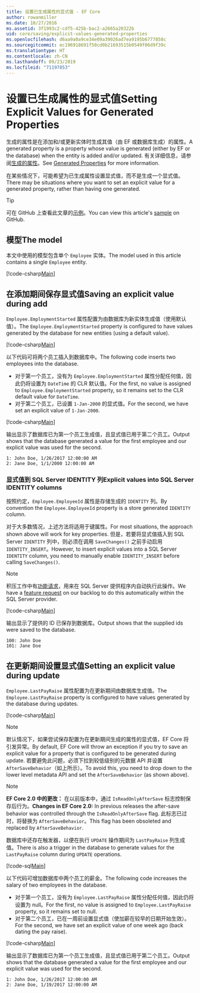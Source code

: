 ```yaml
---
title: 设置已生成属性的显式值 - EF Core
author: rowanmiller
ms.date: 10/27/2016
ms.assetid: 3f1993c2-cdf5-425b-bac2-a2665a20322b
uid: core/saving/explicit-values-generated-properties
ms.openlocfilehash: d6aa9a0a9ce34e09a39026ad7ea9195b6777858c
ms.sourcegitcommit: ec196918691f50cd0b21693515b0549f06d9f39c
ms.translationtype: HT
ms.contentlocale: zh-CN
ms.lasthandoff: 09/23/2019
ms.locfileid: "71197853"
---
```

# <a name="setting-explicit-values-for-generated-properties"></a><span data-ttu-id="0900a-102">设置已生成属性的显式值</span><span class="sxs-lookup"><span data-stu-id="0900a-102">Setting Explicit Values for Generated Properties</span></span>

<span data-ttu-id="0900a-103">生成的属性是在添加和/或更新实体时生成其值（由 EF 或数据库生成）的属性。</span><span class="sxs-lookup"><span data-stu-id="0900a-103">A generated property is a property whose value is generated (either by EF or the database) when the entity is added and/or updated.</span></span> <span data-ttu-id="0900a-104">有关详细信息，请参阅[生成的属性](../modeling/generated-properties.md)。</span><span class="sxs-lookup"><span data-stu-id="0900a-104">See [Generated Properties](../modeling/generated-properties.md) for more information.</span></span>

<span data-ttu-id="0900a-105">在某些情况下，可能希望为已生成属性设置显式值，而不是生成一个显式值。</span><span class="sxs-lookup"><span data-stu-id="0900a-105">There may be situations where you want to set an explicit value for a generated property, rather than having one generated.</span></span>

> [!TIP]  
> <span data-ttu-id="0900a-106">可在 GitHub 上查看此文章的[示例](https://github.com/aspnet/EntityFramework.Docs/tree/master/samples/core/Saving/ExplicitValuesGenerateProperties/)。</span><span class="sxs-lookup"><span data-stu-id="0900a-106">You can view this article's [sample](https://github.com/aspnet/EntityFramework.Docs/tree/master/samples/core/Saving/ExplicitValuesGenerateProperties/) on GitHub.</span></span>

## <a name="the-model"></a><span data-ttu-id="0900a-107">模型</span><span class="sxs-lookup"><span data-stu-id="0900a-107">The model</span></span>

<span data-ttu-id="0900a-108">本文中使用的模型包含单个 `Employee` 实体。</span><span class="sxs-lookup"><span data-stu-id="0900a-108">The model used in this article contains a single `Employee` entity.</span></span>

[!code-csharp[Main](../../../samples/core/Saving/ExplicitValuesGenerateProperties/Employee.cs#Sample)]

## <a name="saving-an-explicit-value-during-add"></a><span data-ttu-id="0900a-109">在添加期间保存显式值</span><span class="sxs-lookup"><span data-stu-id="0900a-109">Saving an explicit value during add</span></span>

<span data-ttu-id="0900a-110">`Employee.EmploymentStarted` 属性配置为由数据库为新实体生成值（使用默认值）。</span><span class="sxs-lookup"><span data-stu-id="0900a-110">The `Employee.EmploymentStarted` property is configured to have values generated by the database for new entities (using a default value).</span></span>

[!code-csharp[Main](../../../samples/core/Saving/ExplicitValuesGenerateProperties/EmployeeContext.cs#EmploymentStarted)]

<span data-ttu-id="0900a-111">以下代码可将两个员工插入到数据库中。</span><span class="sxs-lookup"><span data-stu-id="0900a-111">The following code inserts two employees into the database.</span></span>
* <span data-ttu-id="0900a-112">对于第一个员工，没有为 `Employee.EmploymentStarted` 属性分配任何值，因此仍将设置为 `DateTime` 的 CLR 默认值。</span><span class="sxs-lookup"><span data-stu-id="0900a-112">For the first, no value is assigned to `Employee.EmploymentStarted` property, so it remains set to the CLR default value for `DateTime`.</span></span>
* <span data-ttu-id="0900a-113">对于第二个员工，已设置 `1-Jan-2000` 的显式值。</span><span class="sxs-lookup"><span data-stu-id="0900a-113">For the second, we have set an explicit value of `1-Jan-2000`.</span></span>

[!code-csharp[Main](../../../samples/core/Saving/ExplicitValuesGenerateProperties/Sample.cs#EmploymentStarted)]

<span data-ttu-id="0900a-114">输出显示了数据库已为第一个员工生成值，且显式值已用于第二个员工。</span><span class="sxs-lookup"><span data-stu-id="0900a-114">Output shows that the database generated a value for the first employee and our explicit value was used for the second.</span></span>

``` Console
1: John Doe, 1/26/2017 12:00:00 AM
2: Jane Doe, 1/1/2000 12:00:00 AM
```

### <a name="explicit-values-into-sql-server-identity-columns"></a><span data-ttu-id="0900a-115">显式值到 SQL Server IDENTITY 列</span><span class="sxs-lookup"><span data-stu-id="0900a-115">Explicit values into SQL Server IDENTITY columns</span></span>

<span data-ttu-id="0900a-116">按照约定，`Employee.EmployeeId` 属性是存储生成的 `IDENTITY` 列。</span><span class="sxs-lookup"><span data-stu-id="0900a-116">By convention the `Employee.EmployeeId` property is a store generated `IDENTITY` column.</span></span>

<span data-ttu-id="0900a-117">对于大多数情况，上述方法将适用于键属性。</span><span class="sxs-lookup"><span data-stu-id="0900a-117">For most situations, the approach shown above will work for key properties.</span></span> <span data-ttu-id="0900a-118">但是，若要将显式值插入到 SQL Server `IDENTITY` 列中，则必须在调用 `SaveChanges()` 之前手动启用 `IDENTITY_INSERT`。</span><span class="sxs-lookup"><span data-stu-id="0900a-118">However, to insert explicit values into a SQL Server `IDENTITY` column, you need to manually enable `IDENTITY_INSERT` before calling `SaveChanges()`.</span></span>

> [!NOTE]  
> <span data-ttu-id="0900a-119">积压工作中有[功能请求](https://github.com/aspnet/EntityFramework/issues/703)，用来在 SQL Server 提供程序内自动执行此操作。</span><span class="sxs-lookup"><span data-stu-id="0900a-119">We have a [feature request](https://github.com/aspnet/EntityFramework/issues/703) on our backlog to do this automatically within the SQL Server provider.</span></span>

[!code-csharp[Main](../../../samples/core/Saving/ExplicitValuesGenerateProperties/Sample.cs#EmployeeId)]

<span data-ttu-id="0900a-120">输出显示了提供的 ID 已保存到数据库。</span><span class="sxs-lookup"><span data-stu-id="0900a-120">Output shows that the supplied ids were saved to the database.</span></span>

``` Console
100: John Doe
101: Jane Doe
```

## <a name="setting-an-explicit-value-during-update"></a><span data-ttu-id="0900a-121">在更新期间设置显式值</span><span class="sxs-lookup"><span data-stu-id="0900a-121">Setting an explicit value during update</span></span>

<span data-ttu-id="0900a-122">`Employee.LastPayRaise` 属性配置为在更新期间由数据库生成值。</span><span class="sxs-lookup"><span data-stu-id="0900a-122">The `Employee.LastPayRaise` property is configured to have values generated by the database during updates.</span></span>

[!code-csharp[Main](../../../samples/core/Saving/ExplicitValuesGenerateProperties/EmployeeContext.cs#LastPayRaise)]

> [!NOTE]  
> <span data-ttu-id="0900a-123">默认情况下，如果尝试保存配置为在更新期间生成的属性的显式值，EF Core 将引发异常。</span><span class="sxs-lookup"><span data-stu-id="0900a-123">By default, EF Core will throw an exception if you try to save an explicit value for a property that is configured to be generated during update.</span></span> <span data-ttu-id="0900a-124">若要避免此问题，必须下拉到较低级别的元数据 API 并设置 `AfterSaveBehavior`（如上所示）。</span><span class="sxs-lookup"><span data-stu-id="0900a-124">To avoid this, you need to drop down to the lower level metadata API and set the `AfterSaveBehavior` (as shown above).</span></span>

> [!NOTE]  
> <span data-ttu-id="0900a-125">**EF Core 2.0 中的更改：** 在以前版本中，通过 `IsReadOnlyAfterSave` 标志控制保存后行为。</span><span class="sxs-lookup"><span data-stu-id="0900a-125">**Changes in EF Core 2.0:** In previous releases the after-save behavior was controlled through the `IsReadOnlyAfterSave` flag.</span></span> <span data-ttu-id="0900a-126">此标志已过时，将替换为 `AfterSaveBehavior`。</span><span class="sxs-lookup"><span data-stu-id="0900a-126">This flag has been obsoleted and replaced by `AfterSaveBehavior`.</span></span>

<span data-ttu-id="0900a-127">数据库中还存在触发器，以便在执行 `UPDATE` 操作期间为 `LastPayRaise` 列生成值。</span><span class="sxs-lookup"><span data-stu-id="0900a-127">There is also a trigger in the database to generate values for the `LastPayRaise` column during `UPDATE` operations.</span></span>

[!code-sql[Main](../../../samples/core/Saving/ExplicitValuesGenerateProperties/employee_UPDATE.sql)]

<span data-ttu-id="0900a-128">以下代码可增加数据库中两个员工的薪金。</span><span class="sxs-lookup"><span data-stu-id="0900a-128">The following code increases the salary of two employees in the database.</span></span>
* <span data-ttu-id="0900a-129">对于第一个员工，没有为 `Employee.LastPayRaise` 属性分配任何值，因此仍将设置为 null。</span><span class="sxs-lookup"><span data-stu-id="0900a-129">For the first, no value is assigned to `Employee.LastPayRaise` property, so it remains set to null.</span></span>
* <span data-ttu-id="0900a-130">对于第二个员工，已在一周前设置显式值（使加薪在较早的日期开始生效）。</span><span class="sxs-lookup"><span data-stu-id="0900a-130">For the second, we have set an explicit value of one week ago (back dating the pay raise).</span></span>

[!code-csharp[Main](../../../samples/core/Saving/ExplicitValuesGenerateProperties/Sample.cs#LastPayRaise)]

<span data-ttu-id="0900a-131">输出显示了数据库已为第一个员工生成值，且显式值已用于第二个员工。</span><span class="sxs-lookup"><span data-stu-id="0900a-131">Output shows that the database generated a value for the first employee and our explicit value was used for the second.</span></span>

``` Console
1: John Doe, 1/26/2017 12:00:00 AM
2: Jane Doe, 1/19/2017 12:00:00 AM
```
